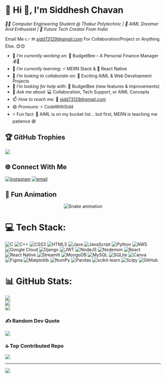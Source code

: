 # 💫 Hi 👋, I'm Siddhesh Chavan
*👨‍💻 Computer Engineering Student @ Thakur Polytechnic | 🤖 AIML Dreamer And Enthusiast | 🚀 Future Tech Creator From India*

Email Me 👉 ✉ *sidd73129@gmail.com* For Collaboration/Project or Anything Else. 😊😊

- 🔭 *I’m currently working on:* 🚀 BudgetBee – A Personal Finance Manager 💰🐝  
- 🌱 *I’m currently learning:* ⚡ MERN Stack & 📱 React Native  
- 👯 *I’m looking to collaborate on:* 🤝 Exciting AIML & Web Development Projects  
- 🤔 *I’m looking for help with:* 🐝 BudgetBee (new features & improvements)  
- 💬 *Ask me about:* 💻 Collaboration, Tech Support, or AIML Concepts  
- 📫 *How to reach me:* 📧 sidd73129@gmail.com  
- 😄 *Pronouns:* ⚡ CodeWithSidd
- ⚡ Fun fact: 🤖 AIML is on my bucket list… but first, MERN is teaching me patience 😅

## 🏆 GitHub Trophies
![](https://github-profile-trophy.vercel.app/?username=Sidd14-coder&theme=radical&no-frame=false&no-bg=true&margin-w=4)

## 🌐 Connect With Me
[![Instagram](https://img.shields.io/badge/Instagram-%23E4405F.svg?logo=Instagram&logoColor=white)](https://instagram.com/siiidd_14) [![email](https://img.shields.io/badge/Email-D14836?logo=gmail&logoColor=white)](mailto:sidd73129@gmail.com) 

<!-- Snake Game Repo View -->
## 🐍 Fun Animation 
<div align="center">
  <img src="https://profile-readme-generator.com/assets/snake.svg" alt="Snake animation" />
</div>

# 💻 Tech Stack:
![C](https://img.shields.io/badge/c-%2300599C.svg?style=for-the-badge&logo=c&logoColor=white) ![C++](https://img.shields.io/badge/c++-%2300599C.svg?style=for-the-badge&logo=c%2B%2B&logoColor=white) ![CSS3](https://img.shields.io/badge/css3-%231572B6.svg?style=for-the-badge&logo=css3&logoColor=white) ![HTML5](https://img.shields.io/badge/html5-%23E34F26.svg?style=for-the-badge&logo=html5&logoColor=white) ![Java](https://img.shields.io/badge/java-%23ED8B00.svg?style=for-the-badge&logo=openjdk&logoColor=white) ![JavaScript](https://img.shields.io/badge/javascript-%23323330.svg?style=for-the-badge&logo=javascript&logoColor=%23F7DF1E) ![Python](https://img.shields.io/badge/python-3670A0?style=for-the-badge&logo=python&logoColor=ffdd54) ![AWS](https://img.shields.io/badge/AWS-%23FF9900.svg?style=for-the-badge&logo=amazon-aws&logoColor=white) ![Google Cloud](https://img.shields.io/badge/GoogleCloud-%234285F4.svg?style=for-the-badge&logo=google-cloud&logoColor=white) ![Django](https://img.shields.io/badge/django-%23092E20.svg?style=for-the-badge&logo=django&logoColor=white) ![JWT](https://img.shields.io/badge/JWT-black?style=for-the-badge&logo=JSON%20web%20tokens) ![NodeJS](https://img.shields.io/badge/node.js-6DA55F?style=for-the-badge&logo=node.js&logoColor=white) ![Nodemon](https://img.shields.io/badge/NODEMON-%23323330.svg?style=for-the-badge&logo=nodemon&logoColor=%BBDEAD) ![React](https://img.shields.io/badge/react-%2320232a.svg?style=for-the-badge&logo=react&logoColor=%2361DAFB) ![React Native](https://img.shields.io/badge/react_native-%2320232a.svg?style=for-the-badge&logo=react&logoColor=%2361DAFB) ![Streamlit](https://img.shields.io/badge/Streamlit-%23FE4B4B.svg?style=for-the-badge&logo=streamlit&logoColor=white) ![MongoDB](https://img.shields.io/badge/MongoDB-%234ea94b.svg?style=for-the-badge&logo=mongodb&logoColor=white) ![MySQL](https://img.shields.io/badge/mysql-4479A1.svg?style=for-the-badge&logo=mysql&logoColor=white) ![SQLite](https://img.shields.io/badge/sqlite-%2307405e.svg?style=for-the-badge&logo=sqlite&logoColor=white) ![Canva](https://img.shields.io/badge/Canva-%2300C4CC.svg?style=for-the-badge&logo=Canva&logoColor=white) ![Figma](https://img.shields.io/badge/figma-%23F24E1E.svg?style=for-the-badge&logo=figma&logoColor=white) ![Matplotlib](https://img.shields.io/badge/Matplotlib-%23ffffff.svg?style=for-the-badge&logo=Matplotlib&logoColor=black) ![NumPy](https://img.shields.io/badge/numpy-%23013243.svg?style=for-the-badge&logo=numpy&logoColor=white) ![Pandas](https://img.shields.io/badge/pandas-%23150458.svg?style=for-the-badge&logo=pandas&logoColor=white) ![scikit-learn](https://img.shields.io/badge/scikit--learn-%23F7931E.svg?style=for-the-badge&logo=scikit-learn&logoColor=white) ![Scipy](https://img.shields.io/badge/SciPy-%230C55A5.svg?style=for-the-badge&logo=scipy&logoColor=%white) ![GitHub](https://img.shields.io/badge/github-%23121011.svg?style=for-the-badge&logo=github&logoColor=white)
# 📊 GitHub Stats:
![](https://github-readme-stats.vercel.app/api?username=Sidd14-coder&theme=dark&hide_border=false&include_all_commits=true&count_private=false)<br/>
![](https://nirzak-streak-stats.vercel.app/?user=Sidd14-coder&theme=dark&hide_border=false)<br/>
![](https://github-readme-stats.vercel.app/api/top-langs/?username=Sidd14-coder&theme=dark&hide_border=false&include_all_commits=true&count_private=false&layout=compact)

### ✍ Random Dev Quote
![](https://quotes-github-readme.vercel.app/api?type=horizontal&theme=radical)

### 🔝 Top Contributed Repo
![](https://github-contributor-stats.vercel.app/api?username=Sidd14-coder&limit=5&theme=dark&combine_all_yearly_contributions=true)

---
[![](https://visitcount.itsvg.in/api?id=Sidd14-coder&icon=0&color=0)](https://visitcount.itsvg.in)

<!-- Proudly created with GPRM ( https://gprm.itsvg.in ) -->
